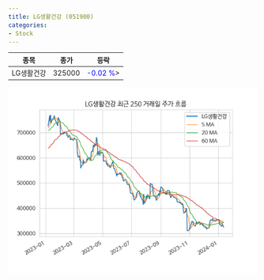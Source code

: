 ```yaml
---
title: LG생활건강 (051900)
categories:
- Stock
---
```


|종목|종가|등락|
|----|----|----|
|LG생활건강|325000|<span style="color: blue">-0.02 %</span>>|

<!-- more -->

![051900](/assets/images/stock/051900.png)